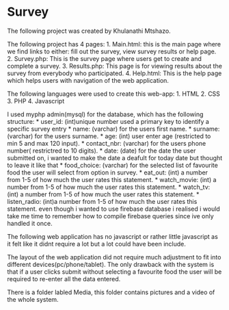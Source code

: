 # Survey
The following project was created by Khulanathi Mtshazo.

The following project has 4 pages:
	1. Main.html: this is the main page where we find links to either: fill out the survey, view survey results or help page.
	2. Survey.php: This is the survey page where users get to create and complete a survey.
	3. Results.php: This page is for viewing results about the survey from everybody who participated.
	4. Help.html: This is the help page which helps users with navigation of the web application.
	
The following languages were used to create this web-app:
	1. HTML
	2. CSS
	3. PHP
	4. Javascript

I used myphp admin(mysql) for the database, which has the following structure:
	* user_id: (int)unique number used a primary key to identify a specific survey entry
	* name: (varchar) for the users first name.
	* surname: (varchar) for the users surname.
	* age: (int) user enter age (restricted to min 5 and max 120 input).
	* contact_nbr: (varchar) for the users phone number( restrictred to 10 digits).
	* date: (date) for the date the user submitted on, i wanted to make the date a deafult for today date but thought to leave it like that
	* food_choice: (varchar) for the selected list of favourite food the user will select from option in survey.
	* eat_out: (int) a number from 1-5 of how much the user rates this statement.
	* watch_movie: (int) a number from 1-5 of how much the user rates this statement.
	* watch_tv: (int) a number from 1-5 of how much the user rates this statement.
	* listen_radio: (int)a number from 1-5 of how much the user rates this statement. 
even though i wanted to use firebase database i realised i would take me time to remember how to compile firebase queries since ive only handled it once.


The following web application has no javascript or rather little javascript as it felt like it didnt require a lot but a lot could have been include.

The layout of the web application did not require much adjustment to fit into different devices(pc/phone/tablet).
The only drawback with the system  is that if a user clicks submit without selecting a favourite food the user will be required to re-enter all the data entered.

There is a folder labled Media, this folder contains pictures and a video of the whole system.
